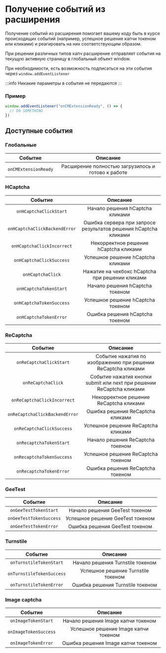 ﻿---
sidebar_position: 6
---


# Получение событий из расширения

Получение событий из расширения помогает вашему коду быть в курсе происходящих событий (например, успешное решение капчи токеном или кликами) и реагировать на них соответствующим образом.

При решении различных типов капч расширение отправляет события на текущую активную страницу в глобальный объект window.

При необходимости, есть возможность подписаться на эти события через `window.addEventListener`

:::info
Никакие параметры в события не передаются
:::

### Пример
```js
window.addEventListener("onCMExtensionReady", () => {
  // DO SOMETHING
})
```

## Доступные события

### Глобальные
|**Событие**|**Описание**|
| :-: | :-: |
|`onCMExtensionReady`|Расширение полностью загрузилось и готово к работе|

### HCaptcha
|**Событие**|**Описание**|
| :-: | :-: |
|`onHCaptchaClickStart`|Начало решения hCaptcha кликами|
|`onHCaptchaClickBackendError`|Ошибка сервера при запросе результатов решения hCaptcha кликами|
|`onHCaptchaClickIncorrect`|Некорректное решение hCaptcha кликами|
|`onHCaptchaClickSuccess`|Успешное решение hCaptcha кликами|
|`onHCaptchaClick`|Нажатие на чекбокс hCaptcha при решении кликами|
|`onHCaptchaTokenStart`|Начало решения hCaptcha токеном|
|`onHCaptchaTokenSuccess`|Успешное решение hCaptcha токеном|
|`onHCaptchaTokenError`|Ошибка решения hCaptcha токеном|

### ReCaptcha
|**Событие**|**Описание**|
| :-: | :-: |
|`onReCaptchaClickStart`|Событие нажатия по изображению при решении ReCaptcha кликами|
|`onReCaptchaClick`|Событие нажатия кнопки submit или next при решении ReCaptcha кликами|
|`onReCaptchaClickIncorrect`|Некорректное решение ReCaptcha кликами|
|`onReCaptchaClickBackendError`|Ошибка решения ReCaptcha кликами|
|`onReCaptchaClickSuccess`|Успешное решение ReCaptcha кликами|
|`onRecaptchaTokenStart`|Начало решения ReCaptcha токеном|
|`onRecaptchaTokenSuccess`|Успешное решение ReCaptcha токеном|
|`onRecaptchaTokenError`|Ошибка решения ReCaptcha токеном|

### GeeTest
|**Событие**|**Описание**|
| :-: | :-: |
|`onGeeTestTokenStart`|Начало решения GeeTest токеном|
|`onGeeTestTokenSuccess`|Успешное решение GeeTest токеном|
|`onGeeTestTokenError`|Ошибка решения GeeTest токеном|

### Turnstile
|**Событие**|**Описание**|
| :-: | :-: |
|`onTurnstileTokenStart`|Начало решения Turnstile токеном|
|`onTurnstileTokenSuccess`|Успешное решение Turnstile токеном|
|`onTurnstileTokenError`|Ошибка решения Turnstile токеном|

### Image captcha
|**Событие**|**Описание**|
| :-: | :-: |
|`onImageTokenStart`|Начало решения Image капчи токеном|
|`onImageTokenSuccess`|Успешное решение Image капчи токеном|
|`onImageTokenError`|Ошибка решения Image капчи токеном|